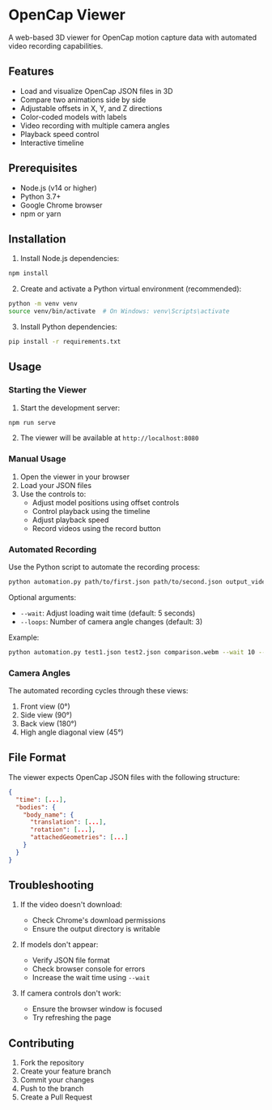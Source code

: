 # OpenCap Viewer

A web-based 3D viewer for OpenCap motion capture data with automated video recording capabilities.

## Features

- Load and visualize OpenCap JSON files in 3D
- Compare two animations side by side
- Adjustable offsets in X, Y, and Z directions
- Color-coded models with labels
- Video recording with multiple camera angles
- Playback speed control
- Interactive timeline

## Prerequisites

- Node.js (v14 or higher)
- Python 3.7+
- Google Chrome browser
- npm or yarn

## Installation

1. Install Node.js dependencies:
```bash
npm install
```

2. Create and activate a Python virtual environment (recommended):
```bash
python -m venv venv
source venv/bin/activate  # On Windows: venv\Scripts\activate
```

3. Install Python dependencies:
```bash
pip install -r requirements.txt
```

## Usage

### Starting the Viewer

1. Start the development server:
```bash
npm run serve
```

2. The viewer will be available at `http://localhost:8080`

### Manual Usage

1. Open the viewer in your browser
2. Load your JSON files
3. Use the controls to:
   - Adjust model positions using offset controls
   - Control playback using the timeline
   - Adjust playback speed
   - Record videos using the record button

### Automated Recording

Use the Python script to automate the recording process:

```bash
python automation.py path/to/first.json path/to/second.json output_video.webm
```

Optional arguments:
- `--wait`: Adjust loading wait time (default: 5 seconds)
- `--loops`: Number of camera angle changes (default: 3)

Example:
```bash
python automation.py test1.json test2.json comparison.webm --wait 10 --loops 4
```

### Camera Angles

The automated recording cycles through these views:
1. Front view (0°)
2. Side view (90°)
3. Back view (180°)
4. High angle diagonal view (45°)

## File Format

The viewer expects OpenCap JSON files with the following structure:
```json
{
  "time": [...],
  "bodies": {
    "body_name": {
      "translation": [...],
      "rotation": [...],
      "attachedGeometries": [...]
    }
  }
}
```

## Troubleshooting

1. If the video doesn't download:
   - Check Chrome's download permissions
   - Ensure the output directory is writable

2. If models don't appear:
   - Verify JSON file format
   - Check browser console for errors
   - Increase the wait time using `--wait`

3. If camera controls don't work:
   - Ensure the browser window is focused
   - Try refreshing the page

## Contributing

1. Fork the repository
2. Create your feature branch
3. Commit your changes
4. Push to the branch
5. Create a Pull Request
